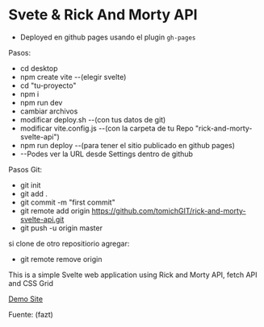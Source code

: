 # Svete & Rick And Morty API

- Deployed en github pages usando el plugin `gh-pages`

Pasos:
- cd desktop
- npm create vite --(elegir svelte)
- cd "tu-proyecto"
- npm i
- npm run dev
- cambiar archivos
- modificar deploy.sh --(con tus datos de git)
- modificar vite.config.js --(con la carpeta de tu Repo "rick-and-morty-svelte-api")
- npm run deploy --(para tener el sitio publicado en github pages)
- --Podes ver la URL desde Settings dentro de github

Pasos Git:
- git init
- git add .
- git commit -m "first commit"
- git remote add origin https://github.com/tomichGIT/rick-and-morty-svelte-api.git
- git push -u origin master

si clone de otro repositiorio agregar:
- git remote remove origin

This is a simple Svelte web application using Rick and Morty API, fetch API and CSS Grid

[Demo Site](https://tomichgit.github.io/rick-and-morty-svelte-api/)

Fuente: (fazt)
